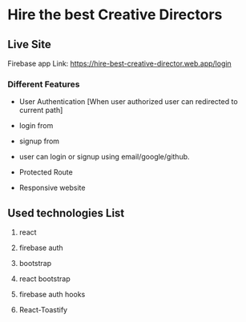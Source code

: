 
# Hire the best Creative Directors


## Live Site

Firebase app Link: https://hire-best-creative-director.web.app/login

### Different Features

* User Authentication [When user authorized user can redirected to current path]

* login from

* signup from

* user can login or signup using email/google/github.

* Protected Route

* Responsive website

## Used technologies List

1. react

2. firebase auth

3. bootstrap

4. react bootstrap

5. firebase auth hooks

6. React-Toastify

